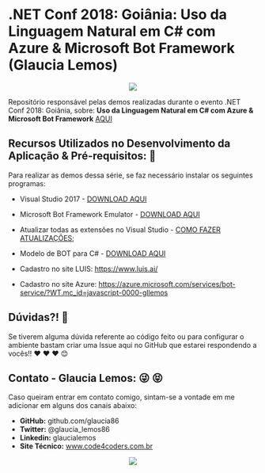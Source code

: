 # .NET Conf 2018: Goiânia: Uso da Linguagem Natural em C# com Azure & Microsoft Bot Framework (Glaucia Lemos)

<p align="center">
  <img src="https://i.imgur.com/pA6SRQ6.gif"/>  
</p>

Repositório responsável pelas demos realizadas durante o evento .NET Conf 2018: Goiânia, sobre: **Uso da Linguagem Natural em C# com Azure & Microsoft Bot Framework** [AQUI](https://www.meetup.com/pt-BR/Override/events/251715867/)

## Recursos Utilizados no Desenvolvimento da Aplicação & Pré-requisitos: :rocket:

Para realizar as demos dessa série, se faz necessário instalar os seguintes programas:

* Visual Studio 2017 - [DOWNLOAD AQUI](https://visualstudio.microsoft.com/?WT.mc_id=javascript-0000-gllemos)
* Microsoft Bot Framework Emulator - [DOWNLOAD AQUI](https://github.com/Microsoft/BotFramework-Emulator/releases
)
* Atualizar todas as extensões no Visual Studio - [COMO FAZER ATUALIZAÇÕES](https://docs.microsoft.com/visualstudio/extensibility/how-to-update-a-visual-studio-extension?view=vs-2017&WT.mc_id=javascript-0000-gllemos);

* Modelo de BOT para C# - [DOWNLOAD AQUI](https://marketplace.visualstudio.com/items?itemName=BotBuilder.botbuilderv4)

* Cadastro no site LUIS: https://www.luis.ai/
* Cadastro no site Azure: https://azure.microsoft.com/services/bot-service/?WT.mc_id=javascript-0000-gllemos

## Dúvidas?! :triangular_flag_on_post:

Se tiverem alguma dúvida referente ao código feito ou para configurar o ambiente bastam criar uma Issue aqui no GitHub que estarei respondendo a vocês!! :heart: :heart: :heart: :blush:

## Contato - Glaucia Lemos: :stuck_out_tongue_winking_eye: :stuck_out_tongue_closed_eyes:

Caso queiram entrar em contato comigo, sintam-se a vontade em me adicionar em alguns dos canais abaixo:

* **GitHub:** github.com/glaucia86
* **Twitter:** @glaucia_lemos86
* **Linkedin:** glaucialemos
* **Site Técnico:** www.code4coders.com.br



<p align="center">
  <img src="https://i.imgur.com/dLSzYDT.gif"/>  
</p>

